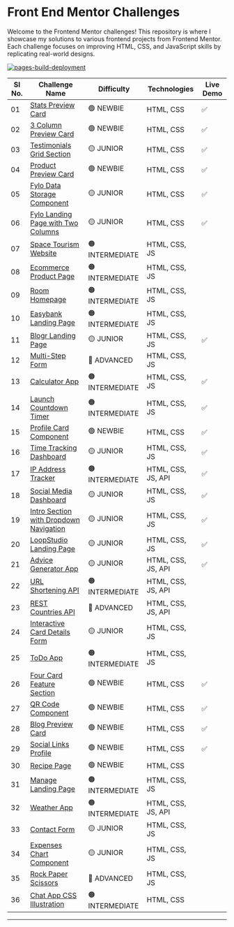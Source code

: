 # Front End Mentor Challenges

Welcome to the Frontend Mentor challenges! This repository is where I showcase my solutions to various frontend projects from Frontend Mentor. Each challenge focuses on improving HTML, CSS, and JavaScript skills by replicating real-world designs.

[![pages-build-deployment](https://github.com/AkshayV30/Front-End-Mentor-Challenges/actions/workflows/pages/pages-build-deployment/badge.svg)](https://github.com/AkshayV30/Front-End-Mentor-Challenges/actions/workflows/pages/pages-build-deployment)

| Sl No. | Challenge Name                                                                                                                                                 | Difficulty      | Technologies       | Live Demo |
| ------ | -------------------------------------------------------------------------------------------------------------------------------------------------------------- | --------------- | ------------------ | --------- |
| 01     | [Stats Preview Card](https://akshayv30.github.io/Front-End-Mentor-Challenges/src/newbie/stats-preview-card-component/index.html)                               | 🟢 NEWBIE       | HTML, CSS          | ✅         |
| 02     | [3 Column Preview Card](https://akshayv30.github.io/Front-End-Mentor-Challenges/src/newbie/3-column-preview-card-component/index.html)                         | 🟢 NEWBIE       | HTML, CSS          | ✅         |
| 03     | [Testimonials Grid Section](https://akshayv30.github.io/Front-End-Mentor-Challenges/src/junior/testimonials-grid-section/index.html)                           | 🟡 JUNIOR       | HTML, CSS          | ✅         |
| 04     | [Product Preview Card](https://akshayv30.github.io/Front-End-Mentor-Challenges/src/newbie/product-preview-card-component/index.html)                           | 🟢 NEWBIE       | HTML, CSS          | ✅         |
| 05     | [Fylo Data Storage Component](https://akshayv30.github.io/Front-End-Mentor-Challenges/src/junior/fylo-data-storage-component/index.html)                       | 🟡 JUNIOR       | HTML, CSS          | ✅         |
| 06     | [Fylo Landing Page with Two Columns](https://akshayv30.github.io/Front-End-Mentor-Challenges/src/junior/fylo-landing-page-with-two-column-layout/index.html)   | 🟡 JUNIOR       | HTML, CSS          | ✅         |
| 07     | [Space Tourism Website](https://akshayv30.github.io/Front-End-Mentor-Challenges/src/intermediate/space-tourism-website/index.html)                             | 🟠 INTERMEDIATE | HTML, CSS, JS      |           |
| 08     | [Ecommerce Product Page](https://akshayv30.github.io/Front-End-Mentor-Challenges/src/intermediate/ecommerce-product-page/index.html)                           | 🟠 INTERMEDIATE | HTML, CSS, JS      |           |
| 09     | [Room Homepage](https://akshayv30.github.io/Front-End-Mentor-Challenges/src/intermediate/room-homepage/index.html)                                             | 🟠 INTERMEDIATE | HTML, CSS, JS      |           |
| 10     | [Easybank Landing Page](https://akshayv30.github.io/Front-End-Mentor-Challenges/src/intermediate/easybank-landing-page/index.html)                             | 🟠 INTERMEDIATE | HTML, CSS, JS      |           |
| 11     | [Blogr Landing Page](https://akshayv30.github.io/Front-End-Mentor-Challenges/src/junior/blogr-landing-page/index.html)                                         | 🟡 JUNIOR       | HTML, CSS, JS      | ✅         |
| 12     | [Multi-Step Form](https://akshayv30.github.io/Front-End-Mentor-Challenges/src/advanced/multi-step-form/index.html)                                             | 🔴 ADVANCED     | HTML, CSS, JS      |           |
| 13     | [Calculator App](https://akshayv30.github.io/Front-End-Mentor-Challenges/src/intermediate/calculator-app/index.html)                                           | 🟠 INTERMEDIATE | HTML, CSS, JS      | ✅         |
| 14     | [Launch Countdown Timer](https://akshayv30.github.io/Front-End-Mentor-Challenges/src/intermediate/launch-countdown-timer/index.html)                           | 🟠 INTERMEDIATE | HTML, CSS, JS      | ✅         |
| 15     | [Profile Card Component](https://akshayv30.github.io/Front-End-Mentor-Challenges/src/newbie/profile-card-component/index.html)                                 | 🟢 NEWBIE       | HTML, CSS          | ✅         |
| 16     | [Time Tracking Dashboard](https://akshayv30.github.io/Front-End-Mentor-Challenges/src/junior/time-tracking-dashboard/index.html)                               | 🟡 JUNIOR       | HTML, CSS, JS      | ✅         |
| 17     | [IP Address Tracker](https://akshayv30.github.io/Front-End-Mentor-Challenges/src/intermediate/ip-address-tracker/index.html)                                   | 🟠 INTERMEDIATE | HTML, CSS, JS, API | ✅         |
| 18     | [Social Media Dashboard](https://akshayv30.github.io/Front-End-Mentor-Challenges/src/junior/social-media-dashboard-with-theme-switcher/index.html)             | 🟡 JUNIOR       | HTML, CSS, JS      | ✅         |
| 19     | [Intro Section with Dropdown Navigation](https://akshayv30.github.io/Front-End-Mentor-Challenges/src/junior/intro-section-with-dropdown-navigation/index.html) | 🟡 JUNIOR       | HTML, CSS, JS      | ✅         |
| 20     | [LoopStudio Landing Page](https://akshayv30.github.io/Front-End-Mentor-Challenges/src/junior/loopstudios-landing-page/index.html)                              | 🟡 JUNIOR       | HTML, CSS, JS      | ✅         |
| 21     | [Advice Generator App](https://akshayv30.github.io/Front-End-Mentor-Challenges/src/junior/advice-generator-app/index.html)                                     | 🟡 JUNIOR       | HTML, CSS, JS, API | ✅         |
| 22     | [URL Shortening API](https://akshayv30.github.io/Front-End-Mentor-Challenges/src/intermediate/url-shortening-api/index.html)                                   | 🟠 INTERMEDIATE | HTML, CSS, JS, API |           |
| 23     | [REST Countries API](https://akshayv30.github.io/Front-End-Mentor-Challenges/src/advanced/rest-countries-api-with-color-theme-switcher/index.html)             | 🔴 ADVANCED     | HTML, CSS, JS, API |           |
| 24     | [Interactive Card Details Form](https://akshayv30.github.io/Front-End-Mentor-Challenges/src/junior/interactive-card-details-form/index.html)                   | 🟡 JUNIOR       | HTML, CSS, JS      |           |
| 25     | [ToDo App](https://akshayv30.github.io/Front-End-Mentor-Challenges/src/intermediate/todo-app/index.html)                                                       | 🟠 INTERMEDIATE | HTML, CSS, JS      |           |
| 26     | [Four Card Feature Section](https://akshayv30.github.io/Front-End-Mentor-Challenges/src/newbie/four-card-feature-section/index.html)                           | 🟢 NEWBIE       | HTML, CSS          | ✅         |
| 27     | [QR Code Component](https://akshayv30.github.io/Front-End-Mentor-Challenges/src/newbie/qr-code-component/index.html)                                           | 🟢 NEWBIE       | HTML, CSS          | ✅         |
| 28     | [Blog Preview Card](https://akshayv30.github.io/Front-End-Mentor-Challenges/src/newbie/blog-preview-card/index.html)                                           | 🟢 NEWBIE       | HTML, CSS          | ✅         |
| 29     | [Social Links Profile](https://akshayv30.github.io/Front-End-Mentor-Challenges/src/newbie/social-links-profile/index.html)                                     | 🟢 NEWBIE       | HTML, CSS          | ✅         |
| 30     | [Recipe Page](https://akshayv30.github.io/Front-End-Mentor-Challenges/src/newbie/recipe-page/index.html)                                                       | 🟢 NEWBIE       | HTML, CSS          |           |
| 31     | [Manage Landing Page](https://akshayv30.github.io/Front-End-Mentor-Challenges/src/intermediate/manage-landing-page/index.html)                                 | 🟠 INTERMEDIATE | HTML, CSS, JS      |           |
| 32     | [Weather App](https://akshayv30.github.io/Front-End-Mentor-Challenges/src/intermediate/weather-app/index.html)                                                 | 🟠 INTERMEDIATE | HTML, CSS, JS, API |           |
| 33     | [Contact Form](https://akshayv30.github.io/Front-End-Mentor-Challenges/src/junior/contact-form/index.html)                                                     | 🟡 JUNIOR       | HTML, CSS, JS      |           |
| 34     | [Expenses Chart Component](https://akshayv30.github.io/Front-End-Mentor-Challenges/src/junior/expenses-chart-component/index.html)                             | 🟡 JUNIOR       | HTML, CSS, JS      |           |
| 35     | [Rock Paper Scissors](https://akshayv30.github.io/Front-End-Mentor-Challenges/src/advanced/rock-paper-scissors/index.html)                                     | 🔴 ADVANCED     | HTML, CSS, JS      |           |
| 36     | [Chat App CSS Illustration](https://akshayv30.github.io/Front-End-Mentor-Challenges/src/intermediate/chat-app-css-ilustration/index.html)                      | 🟠 INTERMEDIATE | HTML, CSS          |           |

---
